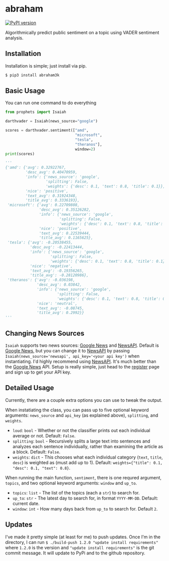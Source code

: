 # abraham

[![PyPI version](https://badge.fury.io/py/abraham3k.svg)](https://badge.fury.io/py/abraham3k)

Algorithmically predict public sentiment on a topic using VADER sentiment analysis.

## Installation

Installation is simple; just install via pip.

```bash
$ pip3 install abraham3k
```

## Basic Usage

You can run one command to do everything

```python
from prophets import Isaiah

darthvader = Isaiah(news_source="google") 

scores = darthvader.sentiment(["amd", 
                               "microsoft", 
                               "tesla", 
                               "theranos"], 
                               window=2)
print(scores)

'''
{'amd': {'avg': 0.32922767,
         'desc_avg': 0.40470959,
         'info': {'news_source': 'google',
                  'splitting': False,
                  'weights': {'desc': 0.1, 'text': 0.8, 'title': 0.1}},
         'nice': 'positive',
         'text_avg': 0.31924348,
         'title_avg': 0.3336193},
 'microsoft': {'avg': 0.22709808,
               'desc_avg': 0.35126282,
               'info': {'news_source': 'google',
                        'splitting': False,
                        'weights': {'desc': 0.1, 'text': 0.8, 'title': 0.1}},
               'nice': 'positive',
               'text_avg': 0.22539444,
               'title_avg': 0.1165625},
 'tesla': {'avg': -0.20538455,
           'desc_avg': -0.22413444,
           'info': {'news_source': 'google',
                    'splitting': False,
                    'weights': {'desc': 0.1, 'text': 0.8, 'title': 0.1}},
           'nice': 'negative',
           'text_avg': -0.19356265,
           'title_avg': -0.28120986},
 'theranos': {'avg': -0.036198,
              'desc_avg': 0.03842,
              'info': {'news_source': 'google',
                       'splitting': False,
                       'weights': {'desc': 0.1, 'text': 0.8, 'title': 0.1}},
              'nice': 'neutral',
              'text_avg': -0.08745,
              'title_avg': 0.2992}}
'''
```

## Changing News Sources

`Isaiah` supports two news sources: [Google News](https://news.google.com/) and [NewsAPI](https://newsapi.org/). Default is [Google News](https://news.google.com/), but you can change it to [NewsAPI](https://newsapi.org/) by passing `Isaiah(news_source='newsapi', api_key='<your api key')` when instantiating. I'd highly recommend using [NewsAPI](https://newsapi.org/). It's much better than the [Google News](https://news.google.com/) API. Setup is really simple, just head to the [register](https://newsapi.org/register) page and sign up to get your API key.

## Detailed Usage

Currently, there are a couple extra options you can use to tweak the output.

When instatiating the class, you can pass up to five optional keyword arguments: `news_source` and `api_key` (as explained above), `splitting`, and `weights`.

* `loud`: `bool` - Whether or not the classifier prints out each individual average or not. Default: `False`.
* `splitting`: `bool` - Recursively splits a large text into sentences and analyzes each sentence individually, rather than examining the article as a block. Default: `False`.
* `weights`: `dict` - This chooses what each individual category (`text`, `title`, `desc`) is weighted as (must add up to 1). Default: `weights={"title": 0.1, "desc": 0.1, "text": 0.8}`.

When running the main function, `sentiment`, there is one requred argument, `topics`, and two optional keyword arguments: `window` and `up_to`.

* `topics`: `list` - The list of the topics (each a `str`) to search for.
* `up_to`: `str` - The latest day to search for, in format `YYYY-MM-DD`. Default: current date.
* `window`: `int` - How many days back from `up_to` to search for. Default `2`.

## Updates

I've made it pretty simple (at least for me) to push updates. Once I'm in the directory, I can run `$ ./build-push 1.2.0 "update install requirements"` where `1.2.0` is the version and `"update install requirements"` is the git commit message. It will update to PyPi and to the github repository.
